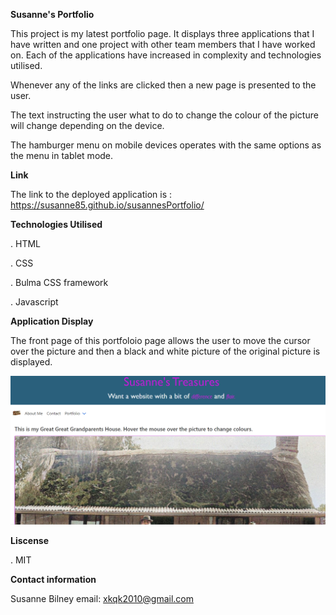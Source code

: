 **Susanne's Portfolio**

This project is my latest portfolio page.  It displays three applications that I have written and one project with other
team members that I have worked on.
Each of the applications have increased in complexity and technologies utilised.  

Whenever any of the links are clicked then a new page is presented to the user.

The text instructing the user what to do to change the colour of the picture will change depending on the device.

The hamburger menu on mobile devices operates with the same options as the menu in tablet mode. 

**Link**

The link to the deployed application is : https://susanne85.github.io/susannesPortfolio/

**Technologies Utilised**

. HTML 

. CSS

. Bulma CSS framework

. Javascript

**Application Display**

The front page of this portfoloio page allows the user to move the cursor over the picture and then a black and white picture of the original picture is displayed.
                                                
![Black and white picture of oringal web page](./assets/images/1_readme.png)


**Liscense**

. MIT

**Contact information**

Susanne Bilney 
email: xkqk2010@gmail.com